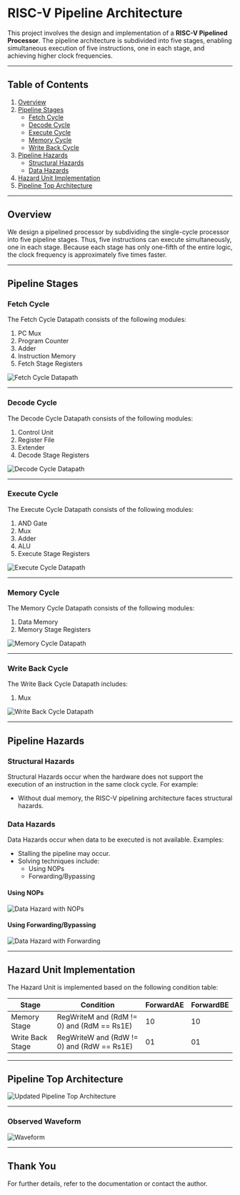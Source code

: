 
# RISC-V Pipeline Architecture

This project involves the design and implementation of a **RISC-V Pipelined Processor**. 
The pipeline architecture is subdivided into five stages, enabling simultaneous execution 
of five instructions, one in each stage, and achieving higher clock frequencies.

---

## Table of Contents

1. [Overview](#overview)
2. [Pipeline Stages](#pipeline-stages)
   - [Fetch Cycle](#fetch-cycle)
   - [Decode Cycle](#decode-cycle)
   - [Execute Cycle](#execute-cycle)
   - [Memory Cycle](#memory-cycle)
   - [Write Back Cycle](#write-back-cycle)
3. [Pipeline Hazards](#pipeline-hazards)
   - [Structural Hazards](#structural-hazards)
   - [Data Hazards](#data-hazards)
4. [Hazard Unit Implementation](#hazard-unit-implementation)
5. [Pipeline Top Architecture](#pipeline-top-architecture)

---

## Overview

We design a pipelined processor by subdividing the single-cycle processor into five pipeline stages. 
Thus, five instructions can execute simultaneously, one in each stage. Because each stage 
has only one-fifth of the entire logic, the clock frequency is approximately five times faster.

---

## Pipeline Stages

### Fetch Cycle

The Fetch Cycle Datapath consists of the following modules:
1. PC Mux
2. Program Counter
3. Adder
4. Instruction Memory
5. Fetch Stage Registers

![Fetch Cycle Datapath](./pics//Fetch_Cycle.png)


---

### Decode Cycle

The Decode Cycle Datapath consists of the following modules:
1. Control Unit
2. Register File
3. Extender
4. Decode Stage Registers

![Decode Cycle Datapath](./pics//Decode_Cycle.png)

---

### Execute Cycle

The Execute Cycle Datapath consists of the following modules:
1. AND Gate
2. Mux
3. Adder
4. ALU
5. Execute Stage Registers

![Execute Cycle Datapath](./pics//Execute_cycle.png)

---

### Memory Cycle

The Memory Cycle Datapath consists of the following modules:
1. Data Memory
2. Memory Stage Registers

![Memory Cycle Datapath](./pics//Memory_Cycle.png)

---

### Write Back Cycle

The Write Back Cycle Datapath includes:
1. Mux

![Write Back Cycle Datapath](./pics//Writeback_Cycle.png)

---

## Pipeline Hazards

### Structural Hazards

Structural Hazards occur when the hardware does not support the execution of an instruction in the same clock cycle. For example:
- Without dual memory, the RISC-V pipelining architecture faces structural hazards.

### Data Hazards

Data Hazards occur when data to be executed is not available. Examples:
- Stalling the pipeline may occur.
- Solving techniques include:
  - Using NOPs
  - Forwarding/Bypassing

#### Using NOPs
![Data Hazard with NOPs](./pics//Data_Hazard_NOP.png)

#### Using Forwarding/Bypassing
![Data Hazard with Forwarding](./pics//Data_Hazard_FWD.png)

---

## Hazard Unit Implementation

The Hazard Unit is implemented based on the following condition table:

| Stage           | Condition                                           | ForwardAE | ForwardBE |
|------------------|-----------------------------------------------------|-----------|-----------|
| Memory Stage    | RegWriteM and (RdM != 0) and (RdM == Rs1E)          | 10        | 10        |
| Write Back Stage| RegWriteW and (RdW != 0) and (RdW == Rs1E)          | 01        | 01        |

---

## Pipeline Top Architecture

![Updated Pipeline Top Architecture](./pics//Pipeline_Top.png)

---
### Observed Waveform
![Waveform](./pics//Waveform.png)

---
## Thank You

For further details, refer to the documentation or contact the author.
